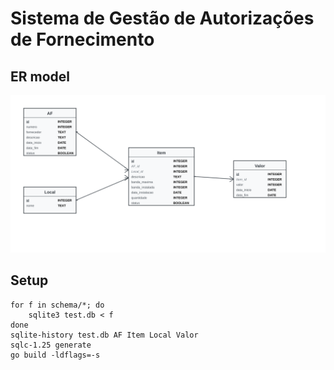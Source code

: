 # Sistema de Gestão de Autorizações de Fornecimento

## ER model
![SGAF ER model](sgaf.svg)

## Setup
```
for f in schema/*; do
	sqlite3 test.db < f
done
sqlite-history test.db AF Item Local Valor
sqlc-1.25 generate
go build -ldflags=-s
```
